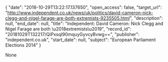 {
  "date": "2018-10-29T13:22:17.137650", 
  "open_access": false, 
  "target_url": "http://www.independent.co.uk/news/uk/politics/david-cameron-nick-clegg-and-nigel-farage-are-both-extremists-9235505.html", 
  "description": null, 
  "end_date": null, 
  "title": "Independent:  David Cameron: Nick Clegg and Nigel Farage are both \u2018extremists\u2019", 
  "record_id": "20181029T132217/QiPxsqI90mquyGyvcyBvwg==", 
  "publisher": "independent.co.uk", 
  "start_date": null, 
  "subject": "European Parliament Elections 2014"
}

None
